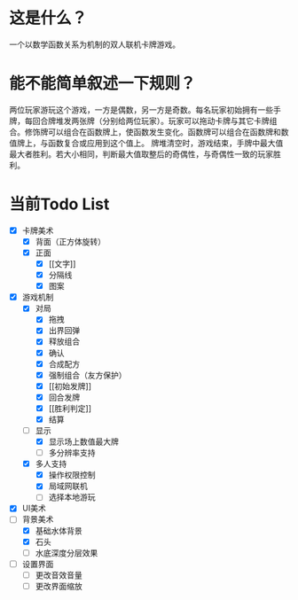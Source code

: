 # 这是什么？
一个以数学函数关系为机制的双人联机卡牌游戏。

# 能不能简单叙述一下规则？
两位玩家游玩这个游戏，一方是偶数，另一方是奇数。每名玩家初始拥有一些手牌，每回合牌堆发两张牌（分别给两位玩家）。玩家可以拖动卡牌与其它卡牌组合。修饰牌可以组合在函数牌上，使函数发生变化。函数牌可以组合在函数牌和数值牌上，与函数复合或应用到这个值上。
牌堆清空时，游戏结束，手牌中最大值最大者胜利。若大小相同，判断最大值取整后的奇偶性，与奇偶性一致的玩家胜利。

# 当前Todo List
- [x] 卡牌美术
	- [x] 背面（正方体旋转）
	- [x] 正面
		- [x] [[文字]]
		- [x] 分隔线
		- [x] 图案

- [x] 游戏机制
	- [x] 对局
		- [x] 拖拽
		- [x] 出界回弹
		- [x] 释放组合
		- [x] 确认
		- [x] 合成配方
		- [x] 强制组合（友方保护）
		- [x] [[初始发牌]]
		- [x] 回合发牌
		- [x] [[胜利判定]]
		- [x] 结算
	- [ ] 显示
		- [x] 显示场上数值最大牌
		- [ ] 多分辨率支持
	- [x] 多人支持
		- [x] 操作权限控制
		- [x] 局域网联机
		- [ ] 选择本地游玩
- [x] UI美术
- [ ] 背景美术
	- [x] 基础水体背景
	- [x] 石头
	- [ ] 水底深度分层效果
- [ ] 设置界面
	- [ ] 更改音效音量
	- [ ] 更改界面缩放